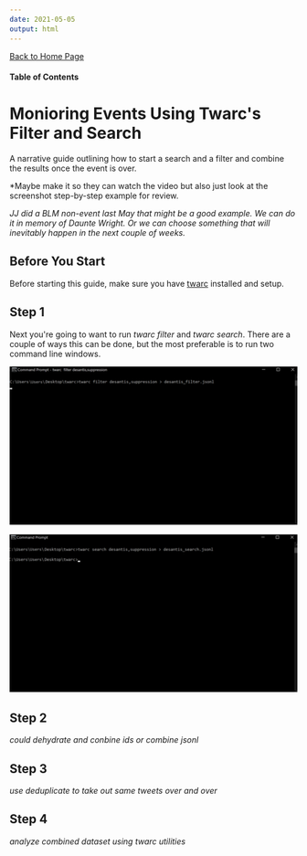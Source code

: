 ```yaml
---
date: 2021-05-05
output: html
---
```


[Back to Home Page](index.md)   

#### Table of Contents


# Monioring Events Using Twarc's Filter and Search 

A narrative guide outlining how to start a search and a filter and combine the results once the event is over. 

*Maybe make it so they can watch the video but also just look at the screenshot step-by-step example for review. 

*JJ did a BLM non-event last May that might be a good example. We can do it in memory of Daunte Wright. Or we can choose something that will inevitably happen in the next couple of weeks.*

## Before You Start

Before starting this guide, make sure you have [twarc](https://github.com/DocNow/twarc) installed and setup. 

## Step 1

Next you're going to want to run _twarc filter_ and _twarc search_. There are a couple of ways this can be done, but the most preferable is to run two command line windows.

![FILTER](/assets/desantis_filter.png)

![SEARCH](/assets/desantis_search.png)

## Step 2
*could dehydrate and conbine ids*
*or combine jsonl*

## Step 3
*use deduplicate to take out same tweets over and over*

## Step 4
*analyze combined dataset using twarc utilities*
